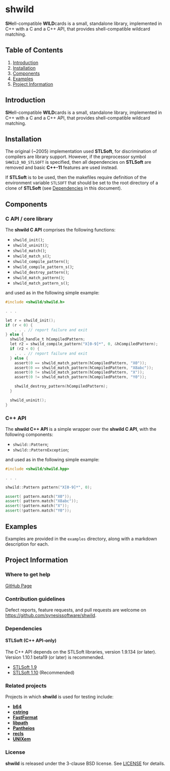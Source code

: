 # shwild
**SH**ell-compatible **WILD**cards is a small, standalone library, implemented in C++ with a C and a C++ API, that provides shell-compatible wildcard matching.

## Table of Contents

1. [Introduction](#introduction)
2. [Installation](#installation)
3. [Components](#components)
4. [Examples](#examples)
5. [Project Information](#project-information)

## Introduction

**SH**ell-compatible **WILD**cards is a small, standalone library, implemented in C++ with a C and a C++ API, that provides shell-compatible wildcard matching.

## Installation

The original (~2005) implementation used **STLSoft**, for discrimination of compilers are library support. However, if the preprocessor symbol `SHWILD_NO_STLSOFT` is specified, then all dependencies on **STLSoft** are removed and basic **C++-11** features are used instead.

If **STLSoft** is to be used, then the makefiles require definition of the environment variable `STLSOFT` that should be set to the root directory of a clone of **STLSoft** (see [Dependencies](#dependencies) in this document).

## Components

### C API / core library

The **shwild C API** comprises the following functions:
* `shwild_init()`;
* `shwild_uninit()`;
* `shwild_match()`;
* `shwild_match_s()`;
* `shwild_compile_pattern()`;
* `shwild_compile_pattern_s()`;
* `shwild_destroy_pattern()`;
* `shwild_match_pattern()`;
* `shwild_match_pattern_s()`;

and used as in the following simple example:

```C
#include <shwild/shwild.h>

. . .

let r = shwild_init();
if (r < 0) {
    . . . // report failure and exit
} else {
  shwild_handle_t hCompiledPattern;
  let r2 = shwild_compile_pattern("X[0-9]*", 0, &hCompiledPattern);
  if (r2 < 0) {
    . . . // report failure and exit
  } else {
    assert(0 == shwild_match_pattern(hCompiledPattern, "X0"));
    assert(0 == shwild_match_pattern(hCompiledPattern, "X8abc"));
    assert(0 != shwild_match_pattern(hCompiledPattern, "X"));
    assert(0 != shwild_match_pattern(hCompiledPattern, "Y0"));

    shwild_destroy_pattern(hCompiledPattern);
  }

  shwild_uninit();
}
```

### C++ API

The **shwild C++ API** is a simple wrapper over the **shwild C API**, with the following components:
* `shwild::Pattern`;
* `shwild::PatternException`;

and used as in the following simple example:

```cpp
#include <shwild/shwild.hpp>

. . .

shwild::Pattern pattern("X[0-9]*", 0);

assert( pattern.match("X0"));
assert( pattern.match("X8abc"));
assert(!pattern.match("X"));
assert(!pattern.match("Y0"));

```

## Examples

Examples are provided in the ```examples``` directory, along with a markdown description for each.

## Project Information

### Where to get help

[GitHub Page](https://github.com/synesissoftware/shwild "GitHub Page")

### Contribution guidelines

Defect reports, feature requests, and pull requests are welcome on https://github.com/synesissoftware/shwild.

### Dependencies

#### STLSoft (C++ API-only)

The C++ API depends on the STLSoft libraries, version 1.9.134 (or later). Version 1.10.1 beta19 (or later) is recommended.

* [STLSoft 1.9](http://github.com/synesissoftware/STLSoft-1.9/)
* [STLSoft 1.10](http://github.com/synesissoftware/STLSoft-1.10/) (Recommended)

### Related projects

Projects in which **shwild** is used for testing include:

* [**b64**](https://github.com/synesissoftware/b64)
* [**cstring**](https://github.com/synesissoftware/cstring)
* [**FastFormat**](https://github.com/synesissoftware/FastFormat)
* [**libpath**](https://github.com/synesissoftware/libpath)
* [**Pantheios**](https://github.com/synesissoftware/Pantheios)
* [**recls**](https://github.com/synesissoftware/recls)
* [**UNIXem**](https://github.com/synesissoftware/UNIXem)

### License

**shwild** is released under the 3-clause BSD license. See [LICENSE](./LICENSE) for details.

